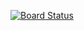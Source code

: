 [![Board Status](https://dev.azure.com/AllegroTechies/809fbbc7-26f8-474d-b81b-828800713cbc/f376cb8d-f0e2-4200-a38a-7e418a8fd875/_apis/work/boardbadge/8ef88591-7492-421d-8dee-ad3d171b2faf)](https://dev.azure.com/AllegroTechies/809fbbc7-26f8-474d-b81b-828800713cbc/_boards/board/t/f376cb8d-f0e2-4200-a38a-7e418a8fd875/Microsoft.RequirementCategory)